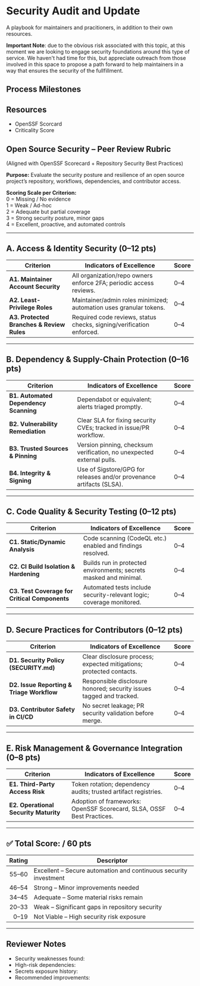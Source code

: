 # Security Audit and Update

A playbook for maintainers and pracitioners, in addition to their own resources.

**Important Note**: due to the obvious risk associated with this topic, at this moment we are looking to engage security foundations around this type of service.  We haven't had time for this, but appreciate outreach from those involved in this space to propose a path forward to help maintainers in a way that ensures the security of the fullfillment.


## Process Milestones


## Resources

* OpenSSF Scorcard
* Criticality Score

## Open Source Security – Peer Review Rubric  
(Aligned with OpenSSF Scorecard + Repository Security Best Practices)

**Purpose:** Evaluate the security posture and resilience of an open source project’s repository, workflows, dependencies, and contributor access.

**Scoring Scale per Criterion:**  
0 = Missing / No evidence  
1 = Weak / Ad-hoc  
2 = Adequate but partial coverage  
3 = Strong security posture, minor gaps  
4 = Excellent, proactive, and automated controls

---

## A. Access & Identity Security (0–12 pts)

| Criterion | Indicators of Excellence | Score |
|---------|--------------------------|------|
| **A1. Maintainer Account Security** | All organization/repo owners enforce 2FA; periodic access reviews. | 0–4 |
| **A2. Least-Privilege Roles** | Maintainer/admin roles minimized; automation uses granular tokens. | 0–4 |
| **A3. Protected Branches & Review Rules** | Required code reviews, status checks, signing/verification enforced. | 0–4 |

---

## B. Dependency & Supply-Chain Protection (0–16 pts)

| Criterion | Indicators of Excellence | Score |
|---------|--------------------------|------|
| **B1. Automated Dependency Scanning** | Dependabot or equivalent; alerts triaged promptly. | 0–4 |
| **B2. Vulnerability Remediation** | Clear SLA for fixing security CVEs; tracked in issue/PR workflow. | 0–4 |
| **B3. Trusted Sources & Pinning** | Version pinning, checksum verification, no unexpected external pulls. | 0–4 |
| **B4. Integrity & Signing** | Use of Sigstore/GPG for releases and/or provenance artifacts (SLSA). | 0–4 |

---

## C. Code Quality & Security Testing (0–12 pts)

| Criterion | Indicators of Excellence | Score |
|---------|--------------------------|------|
| **C1. Static/Dynamic Analysis** | Code scanning (CodeQL etc.) enabled and findings resolved. | 0–4 |
| **C2. CI Build Isolation & Hardening** | Builds run in protected environments; secrets masked and minimal. | 0–4 |
| **C3. Test Coverage for Critical Components** | Automated tests include security-relevant logic; coverage monitored. | 0–4 |

---

## D. Secure Practices for Contributors (0–12 pts)

| Criterion | Indicators of Excellence | Score |
|---------|--------------------------|------|
| **D1. Security Policy (SECURITY.md)** | Clear disclosure process; expected mitigations; protected contacts. | 0–4 |
| **D2. Issue Reporting & Triage Workflow** | Responsible disclosure honored; security issues tagged and tracked. | 0–4 |
| **D3. Contributor Safety in CI/CD** | No secret leakage; PR security validation before merge. | 0–4 |

---

## E. Risk Management & Governance Integration (0–8 pts)

| Criterion | Indicators of Excellence | Score |
|---------|--------------------------|------|
| **E1. Third-Party Access Risk** | Token rotation; dependency audits; trusted artifact registries. | 0–4 |
| **E2. Operational Security Maturity** | Adoption of frameworks: OpenSSF Scorecard, SLSA, OSSF Best Practices. | 0–4 |

---

## ✅ Total Score: **/ 60 pts**

| Rating | Descriptor |
|-------:|------------|
| 55–60 | Excellent – Secure automation and continuous security investment |
| 46–54 | Strong – Minor improvements needed |
| 34–45 | Adequate – Some material risks remain |
| 20–33 | Weak – Significant gaps in repository security |
| 0–19 | Not Viable – High security risk exposure |

---

## Reviewer Notes

- Security weaknesses found:  
- High-risk dependencies:  
- Secrets exposure history:  
- Recommended improvements:  

